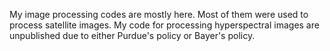 My image processing codes are mostly here. Most of them were used to process satellite images.
My code for processing hyperspectral images are unpublished due to either Purdue's policy or Bayer's policy.

